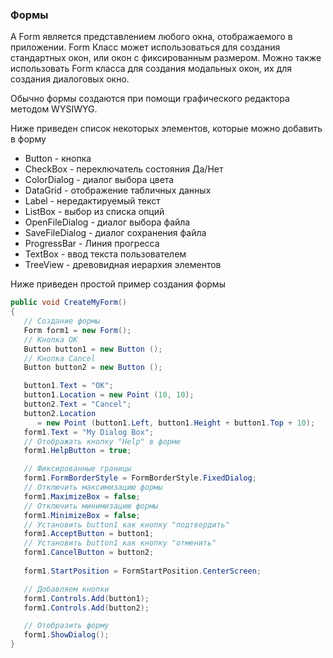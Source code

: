 ### Формы

A Form является представлением любого окна, отображаемого в приложении.
Form Класс может использоваться для создания стандартных окон, или окон с фиксированным размером. Можно также использовать Form класса для создания модальных окон, 
их для создания диалоговых окно.

Обычно формы создаются при помощи графического редактора методом WYSIWYG.

Ниже приведен список некоторых элементов, которые можно добавить в форму

- Button - кнопка
- CheckBox - переключатель состояния Да/Нет
- ColorDialog - диалог выбора цвета
- DataGrid - отображение табличных данных
- Label - нередактируемый текст
- ListBox - выбор из списка опций
- OpenFileDialog - диалог выбора файла
- SaveFileDialog - диалог сохранения файла
- ProgressBar - Линия прогресса
- TextBox - ввод текста пользователем 
- TreeView - древовидная иерархия элементов

Ниже приведен простой пример создания формы
```csharp
public void CreateMyForm()
{
   // Создание формы
   Form form1 = new Form();
   // Кнопка ОК
   Button button1 = new Button ();
   // Кнопка Cancel
   Button button2 = new Button ();

   button1.Text = "OK";
   button1.Location = new Point (10, 10);
   button2.Text = "Cancel";
   button2.Location
      = new Point (button1.Left, button1.Height + button1.Top + 10); 
   form1.Text = "My Dialog Box";
   // Отображать кнопку "Help" в форме
   form1.HelpButton = true;

   // Фиксированные границы
   form1.FormBorderStyle = FormBorderStyle.FixedDialog;
   // Отключить максимизацию формы
   form1.MaximizeBox = false;
   // Отключить минимизацию формы
   form1.MinimizeBox = false;
   // Установить button1 как кнопку "подтвердить"
   form1.AcceptButton = button1;
   // Установить button1 как кнопку "отменить"
   form1.CancelButton = button2;
   
   form1.StartPosition = FormStartPosition.CenterScreen;

   // Добавляем кнопки
   form1.Controls.Add(button1);
   form1.Controls.Add(button2);

   // Отобразить форму
   form1.ShowDialog();
}
```
